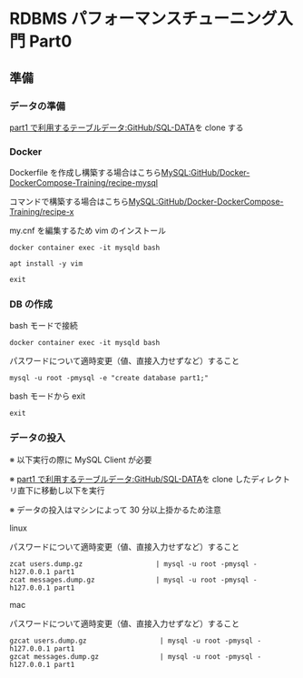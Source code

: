 # RDBMS パフォーマンスチューニング入門 Part0

## 準備

### データの準備

[part1 で利用するテーブルデータ:GitHub/SQL-DATA](https://github.com/hironomiu/SQL-DATA)を clone する

### Docker

Dockerfile を作成し構築する場合はこちら[MySQL:GitHub/Docker-DockerCompose-Training/recipe-mysql](https://github.com/hironomiu/Docker-DockerCompose-Training/tree/main/recipe-mysql)

コマンドで構築する場合はこちら[MySQL:GitHub/Docker-DockerCompose-Training/recipe-x](https://github.com/hironomiu/Docker-DockerCompose-Training/tree/main/recipe-x)

my.cnf を編集するため vim のインストール

```
docker container exec -it mysqld bash

apt install -y vim

exit
```

### DB の作成

bash モードで接続

```
docker container exec -it mysqld bash
```

パスワードについて適時変更（値、直接入力せずなど）すること

```
mysql -u root -pmysql -e "create database part1;"
```

bash モードから exit

```
exit
```

### データの投入

※ 以下実行の際に MySQL Client が必要

※ [part1 で利用するテーブルデータ:GitHub/SQL-DATA](https://github.com/hironomiu/SQL-DATA)を clone したディレクトリ直下に移動し以下を実行

※ データの投入はマシンによって 30 分以上掛かるため注意

linux

パスワードについて適時変更（値、直接入力せずなど）すること

```
zcat users.dump.gz                  | mysql -u root -pmysql -h127.0.0.1 part1
zcat messages.dump.gz               | mysql -u root -pmysql -h127.0.0.1 part1
```

mac

パスワードについて適時変更（値、直接入力せずなど）すること

```
gzcat users.dump.gz                  | mysql -u root -pmysql -h127.0.0.1 part1
gzcat messages.dump.gz               | mysql -u root -pmysql -h127.0.0.1 part1
```
